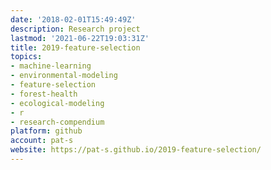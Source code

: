 ```yaml
---
date: '2018-02-01T15:49:49Z'
description: Research project
lastmod: '2021-06-22T19:03:31Z'
title: 2019-feature-selection
topics:
- machine-learning
- environmental-modeling
- feature-selection
- forest-health
- ecological-modeling
- r
- research-compendium
platform: github
account: pat-s
website: https://pat-s.github.io/2019-feature-selection/
---
```


